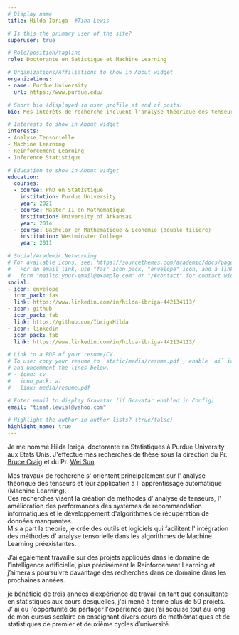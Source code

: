 ```yaml
---
# Display name
title: Hilda Ibriga  #Tina Lewis

# Is this the primary user of the site?
superuser: true

# Role/position/tagline
role: Doctorante en Satistique et Machine Learning

# Organizations/Affiliations to show in About widget
organizations:
- name: Purdue University
  url: https://www.purdue.edu/  

# Short bio (displayed in user profile at end of posts)
bio: Mes intérêts de recherche incluent l'analyse théorique des tenseurs et leur application à l'apprentissage automatique (Machine Learning). J'ai également travaillé sur des projets appliqués dans le domaine de l intelligence artificielle. Je beneficie également de 3 années d'expérience professionnelle en tant que consultant en statistique.

# Interests to show in About widget
interests:
- Analyse Tensorielle
- Machine Learning
- Reinforcement Learning
- Inference Statistique

# Education to show in About widget
education:
  courses:
  - course: PhD en Statistique
    institution: Purdue University
    year: 2021
  - course: Master II en Mathematique
    institution: University of Arkansas 
    year: 2014
  - course: Bachelor en Mathematique & Economie (double filière)
    institution: Westminster College 
    year: 2011

# Social/Academic Networking
# For available icons, see: https://sourcethemes.com/academic/docs/page-builder/#icons
#   For an email link, use "fas" icon pack, "envelope" icon, and a link in the
#   form "mailto:your-email@example.com" or "/#contact" for contact widget.
social:
- icon: envelope
  icon_pack: fas
  link: https://www.linkedin.com/in/hilda-ibriga-442134113/  
- icon: github
  icon_pack: fab
  link: https://github.com/IbrigaHilda  
- icon: linkedin
  icon_pack: fab
  link: https://www.linkedin.com/in/hilda-ibriga-442134113/  

# Link to a PDF of your resume/CV.
# To use: copy your resume to `static/media/resume.pdf`, enable `ai` icons in `params.toml`, 
# and uncomment the lines below.
# - icon: cv
#   icon_pack: ai
#   link: media/resume.pdf

# Enter email to display Gravatar (if Gravatar enabled in Config)
email: "tinat.lewisl@yahoo.com"

# Highlight the author in author lists? (true/false)
highlight_name: true
---
```


Je me nomme Hilda Ibriga, doctorante en Statistiques à Purdue University aux Etats Unis.  J'effectue mes recherches de thèse sous la direction du Pr. [Bruce Craig](https://www.stat.purdue.edu/~bacraig/) et du Pr. [Wei Sun](https://web.ics.purdue.edu/~sun244/). 

Mes travaux de recherche s' orientent principalement sur l' analyse théorique des tenseurs et leur application à l' apprentissage automatique (Machine Learning).  
Ces recherches visent la création de méthodes d' analyse de tenseurs, l' amélioration des performances des systèmes de recommandation informatiques et le développement d'algorithmes de récupération de données manquantes.  
Mis à part la théorie, je crée des outils et logiciels qui facilitent l' intégration des méthodes d' analyse  tensorielle dans les algorithmes de Machine Learning préexistantes.

J’ai également travaillé sur des projets appliqués dans le domaine de l’intelligence artificielle, plus précisément le Reinforcement Learning et j’aimerais poursuivre davantage des recherches dans ce domaine dans les prochaines années. 

je bénéficie de trois années d’expérience de travail en tant que consultante en statistiques aux cours desquelles,  j'ai mené à terme plus de 50 projets. J’ ai eu l'opportunité de partager l'expérience que j’ai acquise tout au long de mon cursus scolaire en enseignant divers cours de mathématiques et de statistiques de premier et deuxième cycles d’université.
